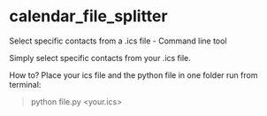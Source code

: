 # calendar_file_splitter
Select specific contacts from a .ics file - Command line tool

Simply select specific contacts from your .ics file. 

How to? Place your ics file and the python file in one folder run from terminal:
> python file.py <your.ics>
